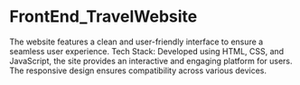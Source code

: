 # FrontEnd_TravelWebsite
The website features a clean and user-friendly interface to ensure a seamless user experience.  Tech Stack: Developed using HTML, CSS, and JavaScript, the site provides an interactive and engaging platform for users. The responsive design ensures compatibility across various devices.
